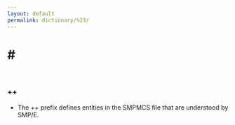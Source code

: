 ```yaml
---
layout: default
permalink: dictionary/%23/
---
```


# \#

&nbsp;

### ++
* The ++ prefix defines entities in the SMPMCS file that are understood by SMP/E.